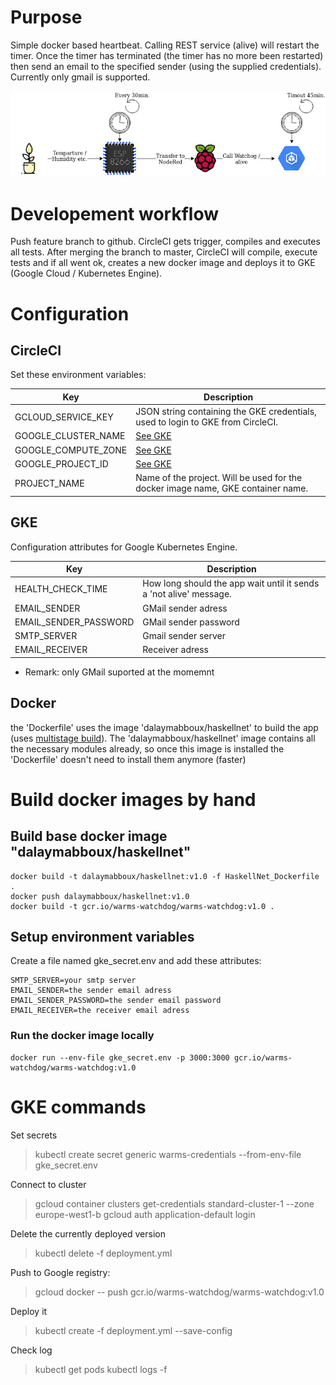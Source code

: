# Purpose
Simple docker based heartbeat. Calling REST service (alive) will restart the timer. Once the timer has terminated (the timer has no more been restarted) then send an email to the specified sender (using the supplied credentials). Currently only gmail is supported.

![Watchdog schema](WatchdogDiagram.jpg) 

# Developement workflow
Push feature branch to github. CircleCI gets trigger, compiles and executes all tests. After merging the branch to master, CircleCI will compile, execute tests and if all went ok, creates a new docker image and deploys it to GKE (Google Cloud / Kubernetes Engine).

# Configuration
## CircleCI
Set these environment variables:

Key | Description
---|---
GCLOUD_SERVICE_KEY | JSON string containing the GKE credentials, used to login to GKE from CircleCI.
GOOGLE_CLUSTER_NAME | [See GKE](https://cloud.google.com/kubernetes-engine/docs/how-to/managing-clusters)
GOOGLE_COMPUTE_ZONE | [See GKE](https://cloud.google.com/kubernetes-engine/docs/how-to/managing-clusters)
GOOGLE_PROJECT_ID | [See GKE](https://cloud.google.com/kubernetes-engine/docs/how-to/managing-clusters)
PROJECT_NAME | Name of the project. Will be used for the docker image name, GKE container name.

## GKE
Configuration attributes for Google Kubernetes Engine.

Key | Description
--- | ---
HEALTH_CHECK_TIME | How long should the app wait until it sends a 'not alive' message.
EMAIL_SENDER | GMail sender adress
EMAIL_SENDER_PASSWORD | GMail  sender password
SMTP_SERVER | Gmail sender server
EMAIL_RECEIVER | Receiver adress
* Remark: only GMail suported at the momemnt

## Docker
the 'Dockerfile' uses the image 'dalaymabboux/haskellnet' to build the app (uses [multistage build](https://docs.docker.com/develop/develop-images/multistage-build/)).
The 'dalaymabboux/haskellnet' image contains all the necessary modules already, so once this image is installed the 'Dockerfile' doesn't need to install them anymore (faster)

# Build docker images by hand
## Build base docker image "dalaymabboux/haskellnet"
```shell
docker build -t dalaymabboux/haskellnet:v1.0 -f HaskellNet_Dockerfile .
docker push dalaymabboux/haskellnet:v1.0
docker build -t gcr.io/warms-watchdog/warms-watchdog:v1.0 .
```
## Setup environment variables
Create a file named gke_secret.env and add these attributes:

```
SMTP_SERVER=your smtp server
EMAIL_SENDER=the sender email adress
EMAIL_SENDER_PASSWORD=the sender email password
EMAIL_RECEIVER=the receiver email adress
```
### Run the docker image locally
```
docker run --env-file gke_secret.env -p 3000:3000 gcr.io/warms-watchdog/warms-watchdog:v1.0
```

# GKE commands
Set secrets
> kubectl create secret generic warms-credentials --from-env-file gke_secret.env

Connect to cluster
> gcloud container clusters get-credentials standard-cluster-1 --zone europe-west1-b
> gcloud auth application-default login

Delete the currently deployed version
> kubectl delete -f deployment.yml

Push to Google registry:
> gcloud docker -- push gcr.io/warms-watchdog/warms-watchdog:v1.0

Deploy it
> kubectl create -f deployment.yml --save-config

Check log
> kubectl get pods
> kubectl logs -f <pod-id>
